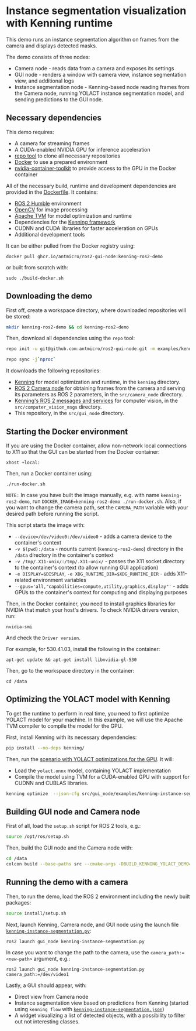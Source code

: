 # Instance segmentation visualization with Kenning runtime

This demo runs an instance segmentation algorithm on frames from the camera and displays detected masks.

The demo consists of three nodes:

* Camera node - reads data from a camera and exposes its settings
* GUI node - renders a window with camera view, instance segmentation view, and additional logs
* Instance segmentation node - Kenning-based node reading frames from the Camera node, running YOLACT instance segmentation model, and sending predictions to the GUI node.

## Necessary dependencies

This demo requires:

* A camera for streaming frames
* A CUDA-enabled NVIDIA GPU for inference acceleration
* [repo tool](https://gerrit.googlesource.com/git-repo/+/refs/heads/main/README.md) to clone all necessary repositories
* [Docker](https://www.docker.com/) to use a prepared environment
* [nvidia-container-toolkit](https://github.com/NVIDIA/nvidia-container-toolkit) to provide access to the GPU in the Docker container

All of the necessary build, runtime and development dependencies are provided in the [Dockerfile](./Dockerfile).
It contains:

* [ROS 2 Humble](https://docs.ros.org/en/humble/index.html) environment
* [OpenCV](https://github.com/opencv/opencv) for image processing
* [Apache TVM](https://github.com/apache/tvm) for model optimization and runtime
* Dependencies for the [Kenning framework](https://github.com/antmicro/kenning)
* CUDNN and CUDA libraries for faster acceleration on GPUs
* Additional development tools

It can be either pulled from the Docker registry using:

```
docker pull ghcr.io/antmicro/ros2-gui-node:kenning-ros2-demo
```

or built from scratch with:

```
sudo ./build-docker.sh
```

## Downloading the demo

First off, create a workspace directory, where downloaded repositories will be stored:

```bash
mkdir kenning-ros2-demo && cd kenning-ros2-demo
```

Then, download all dependencies using the `repo` tool:

```bash
repo init -u git@github.com:antmicro/ros2-gui-node.git -m examples/kenning-instance-segmentation/manifest.xml

repo sync -j`nproc`
```

It downloads the following repositories:

* [Kenning](https://github.com/antmicro/kenning) for model optimization and runtime, in the `kenning` directory.
* [ROS 2 Camera node](https://github.com/antmicro/ros2-camera-node) for obtaining frames from the camera and serving its parameters as ROS 2 parameters, in the `src/camera_node` directory.
* [Kenning's ROS 2 messages and services](https://github.com/antmicro/ros2-kenning-computer-vision-msgs) for computer vision, in the `src/computer_vision_msgs` directory.
* This repository, in the `src/gui_node` directory.

## Starting the Docker environment

If you are using the Docker container, allow non-network local connections to X11 so that the GUI can be started from the Docker container:

```
xhost +local:
```

Then, run a Docker container using:

```
./run-docker.sh
```

`NOTE:` In case you have built the image manually, e.g. with name `kenning-ros2-demo`, run `DOCKER_IMAGE=kenning-ros2-demo ./run-docker.sh`.
Also, if you want to change the camera path, set the `CAMERA_PATH` variable with your desired path before running the script.

This script starts the image with:

* `--device=/dev/video0:/dev/video0` - adds a camera device to the container's context
* `-v $(pwd):/data` - mounts current (`kenning-ros2-demo`) directory in the `/data` directory in the container's context
* `-v /tmp/.X11-unix/:/tmp/.X11-unix/` - passes the X11 socket directory to the container's context (to allow running GUI application)
* `-e DISPLAY=$DISPLAY`, `-e XDG_RUNTIME_DIR=$XDG_RUNTIME_DIR` - adds X11-related environment variables
* `--gpus='all,"capabilities=compute,utility,graphics,display"'` - adds GPUs to the container's context for computing and displaying purposes

Then, in the Docker container, you need to install graphics libraries for NVIDIA that match your host's drivers.
To check NVIDIA drivers version, run:

```
nvidia-smi
```

And check the `Driver version`.

For example, for 530.41.03, install the following in the container:

```
apt-get update && apt-get install libnvidia-gl-530
```

Then, go to the workspace directory in the container:

```
cd /data
```

## Optimizing the YOLACT model with Kenning

To get the runtime to perform in real time, you need to first optimize YOLACT model for your machine.
In this example, we will use the Apache TVM compiler to compile the model for the GPU.

First, install Kenning with its necessary dependencies:

```bash
pip install --no-deps kenning/
```

Then, run the [scenario with YOLACT optimizations for the GPU](https://github.com/antmicro/kenning/blob/main/scripts/jsonconfigs/yolact-tvm-gpu-detection.json).
It will:

* Load the `yolact.onnx` model, containing YOLACT implementation
* Compile the model using TVM for a CUDA-enabled GPU with support for CUDNN and CUBLAS libraries.

```bash
kenning optimize  --json-cfg src/gui_node/examples/kenning-instance-segmentation/yolact-tvm-gpu-optimization.json
```

## Building GUI node and Camera node

First of all, load the `setup.sh` script for ROS 2 tools, e.g.:

```bash
source /opt/ros/setup.sh
```

Then, build the GUI node and the Camera node with:

```bash
cd /data
colcon build --base-paths src --cmake-args -DBUILD_KENNING_YOLACT_DEMO=y
```

## Running the demo with a camera

Then, to run the demo, load the ROS 2 environment including the newly built packages:

```bash
source install/setup.sh
```

Next, launch Kenning, Camera node, and GUI node using the launch file [`kenning-instance-segmentation.py`](./kenning-instance-segmentation.py):

```
ros2 launch gui_node kenning-instance-segmentation.py
```

In case you want to change the path to the camera, use the `camera_path:=<new-path>` argument, e.g.:

```
ros2 launch gui_node kenning-instance-segmentation.py camera_path:=/dev/video1
```

Lastly, a GUI should appear, with:

* Direct view from Camera node
* Instance segmentation view based on predictions from Kenning (started using `kenning flow` with [`kenning-instance-segmentation.json`](./kenning-instance-segmentation.json))
* A widget visualizing a list of detected objects, with a possibility to filter out not interesting classes.
